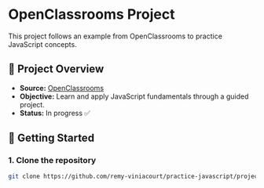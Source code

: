 # OpenClassrooms Project

This project follows an example from OpenClassrooms to practice JavaScript concepts.

## 📌 Project Overview

- **Source:** [OpenClassrooms](https://openclassrooms.com/)  
- **Objective:** Learn and apply JavaScript fundamentals through a guided project.  
- **Status:** In progress ✅  

## 🚀 Getting Started

### 1. Clone the repository
```sh
git clone https://github.com/remy-viniacourt/practice-javascript/projects/openclassrooms-azertype.git
